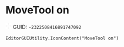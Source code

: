 # MoveTool on
![](/img/MoveTool%20on.png)
GUID: `-2322508416891747092`
```
EditorGUIUtility.IconContent("MoveTool on")
```
